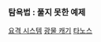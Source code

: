 ### 탐욕법 : 풀지 못한 예제
[요격 시스템](https://velog.io/@as9587/%ED%94%84%EB%A1%9C%EA%B7%B8%EB%9E%98%EB%A8%B8%EC%8A%A4-%EC%97%B0%EC%8A%B5%EB%AC%B8%EC%A0%9C-%EC%9A%94%EA%B2%A9-%EC%8B%9C%EC%8A%A4%ED%85%9C-JAVA-23%EB%85%84-4%EC%9B%94-16%EC%9D%BC)
[광물 캐기](https://school.programmers.co.kr/learn/courses/30/lessons/172927)
[타노스](https://www.acmicpc.net/problem/20310)
